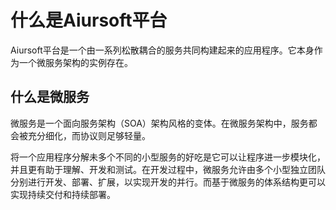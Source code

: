# 什么是Aiursoft平台

Aiursoft平台是一个由一系列松散耦合的服务共同构建起来的应用程序。它本身作为一个微服务架构的实例存在。

## 什么是微服务

微服务是一个面向服务架构（SOA）架构风格的变体。在微服务架构中，服务都会被充分细化，而协议则足够轻量。

将一个应用程序分解未多个不同的小型服务的好吃是它可以让程序进一步模块化，并且更有助于理解、开发和测试。在开发过程中，微服务允许由多个小型独立团队分别进行开发、部署、扩展，以实现开发的并行。而基于微服务的体系结构更可以实现持续交付和持续部署。